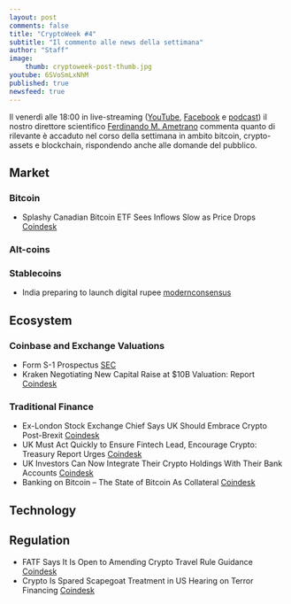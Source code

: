 ```yaml
---
layout: post
comments: false
title: "CryptoWeek #4"
subtitle: "Il commento alle news della settimana" 
author: "Staff"
image:
    thumb: cryptoweek-post-thumb.jpg
youtube: 6SVoSmLxNhM
published: true
newsfeed: true
---
```


Il venerdì alle 18:00 in live-streaming
([YouTube](https://www.youtube.com/watch?v=6SVoSmLxNhM&list=PLTLa2tRY91LI9MN6-_ai0J6jTRcY8znDc&index=1),
[Facebook](https://www.facebook.com/DigitalGoldInstitute)
e [podcast](https://podcast.dgi.io/))
il nostro direttore scientifico [Ferdinando M. Ametrano](https://www.ametrano.net)
commenta quanto di rilevante è accaduto nel corso della settimana
in ambito bitcoin, crypto-assets e blockchain,
rispondendo anche alle domande del pubblico.

<!--div id="buzzsprout-player-8035698"></div><script src="https://www.buzzsprout.com/1686991/8035698-cryptoweek-3-26-febbraio-2021.js?container_id=buzzsprout-player-8035698&player=small" type="text/javascript" charset="utf-8"></script-->

## Market

### Bitcoin

- Splashy Canadian Bitcoin ETF Sees Inflows Slow as Price Drops [Coindesk](https://www.coindesk.com/canada-purpose-bitcoin-etf-inflows-slow)

### Alt-coins

### Stablecoins

- India preparing to launch digital rupee [modernconsensus](https://modernconsensus.com/regulation/india-preparing-to-launch-digital-rupee/)

## Ecosystem

### Coinbase and Exchange Valuations

- Form S-1 Prospectus [SEC](https://www.sec.gov/Archives/edgar/data/1679788/000162828021003168/coinbaseglobalincs-1.htm)
- Kraken Negotiating New Capital Raise at $10B Valuation: Report [Coindesk](https://www.coindesk.com/kraken-exchange-capital-raise)

### Traditional Finance

- Ex-London Stock Exchange Chief Says UK Should Embrace Crypto Post-Brexit [Coindesk](https://www.coindesk.com/ex-london-stock-exchange-chief-says-uk-should-embrace-crypto-post-brexit)
- UK Must Act Quickly to Ensure Fintech Lead, Encourage Crypto: Treasury Report Urges [Coindesk](https://www.coindesk.com/uk-must-act-quickly-to-ensure-fintech-lead-encourage-crypto-treasury-report-urges)
- UK Investors Can Now Integrate Their Crypto Holdings With Their Bank Accounts [Coindesk](https://www.coindesk.com/uk-investors-can-now-integrate-their-crypto-holdings-with-their-bank-accounts)
- Banking on Bitcoin – The State of Bitcoin As Collateral [Coindesk](https://www.coindesk.com/research/reports/arcane-research-banking-on-bitcoin-the-state-of-bitcoin-as-collateral)

## Technology

## Regulation

- FATF Says It Is Open to Amending Crypto Travel Rule Guidance [Coindesk](https://www.coindesk.com/fatf-says-it-is-open-to-amending-crypto-travel-rule-guidance)
- Crypto Is Spared Scapegoat Treatment in US Hearing on Terror Financing [Coindesk](https://www.coindesk.com/crypto-is-spared-scapegoat-treatment-in-us-hearing-on-terror-financing)

